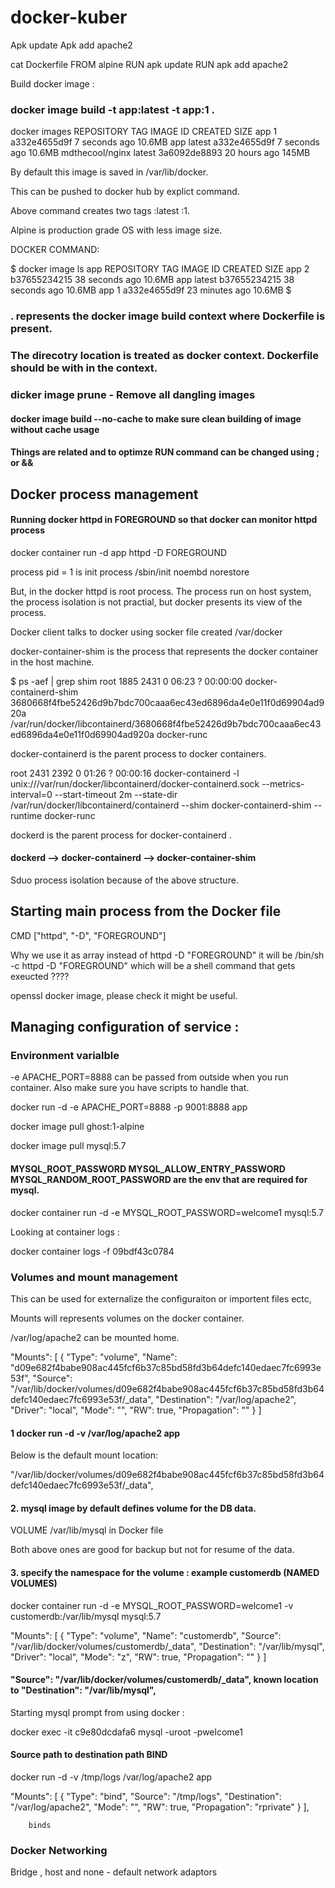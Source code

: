 # docker-kuber


Apk update 
Apk add apache2 


cat Dockerfile 
FROM alpine
RUN apk update
RUN apk add apache2
 

Build docker image : 

### docker image build -t app:latest  -t app:1 .

docker images
REPOSITORY                                    TAG                 IMAGE ID            CREATED             SIZE
app                                           1                   a332e4655d9f        7 seconds ago       10.6MB
app                                           latest              a332e4655d9f        7 seconds ago       10.6MB
mdthecool/nginx                               latest              3a6092de8893        20 hours ago        145MB


By default this image is saved in /var/lib/docker. 

This can be pushed to docker hub by explict command. 

Above command creates two tags :latest :1. 

Alpine is production grade OS with less image size. 


DOCKER COMMAND:  

$ docker image ls app 
REPOSITORY          TAG                 IMAGE ID            CREATED             SIZE
app                 2                   b37655234215        38 seconds ago      10.6MB
app                 latest              b37655234215        38 seconds ago      10.6MB
app                 1                   a332e4655d9f        23 minutes ago      10.6MB
$ 

### . represents the docker image build context where Dockerfile is present. 

### The direcotry location is treated as docker context. Dockerfile should be with in the context. 

### dicker image prune   - Remove all dangling images 

#### docker image build --no-cache to make sure clean building of image without cache usage

#### Things are related and to optimze RUN command can be changed using ; or && 


## Docker process management 

#### Running docker httpd in FOREGROUND so that docker can monitor httpd process
docker container run -d app httpd -D FOREGROUND 

process pid = 1 is init process /sbin/init noembd norestore 

But, in the docker httpd is root process. The process run on host system, the process isolation is not practial, but docker presents its view of the process. 

Docker client talks to docker using socker file created /var/docker 

docker-container-shim is the process that represents the docker container in the host machine. 

$ ps -aef | grep shim 
root      1885  2431  0 06:23 ?        00:00:00 docker-containerd-shim 3680668f4fbe52426d9b7bdc700caaa6ec43ed6896da4e0e11f0d69904ad920a /var/run/docker/libcontainerd/3680668f4fbe52426d9b7bdc700caaa6ec43ed6896da4e0e11f0d69904ad920a docker-runc 

docker-containerd  is the parent process to docker containers. 


root      2431  2392  0 01:26 ?        00:00:16 docker-containerd -l unix:///var/run/docker/libcontainerd/docker-containerd.sock --metrics-interval=0 --start-timeout 2m --state-dir /var/run/docker/libcontainerd/containerd --shim docker-containerd-shim --runtime docker-runc

dockerd is the parent process for docker-containerd . 

#### dockerd --> docker-containerd --> docker-container-shim 

Sduo process isolation because of the above structure. 


##  Starting main process from the Docker file 

CMD ["httpd", "-D", "FOREGROUND"] 

Why we use it as array instead of httpd -D "FOREGROUND" it will be /bin/sh -c  httpd -D "FOREGROUND" which will be a shell command that gets exeucted ????

openssl docker image, please check it might be useful. 

## Managing configuration of service : 

### Environment varialble 

-e APACHE_PORT=8888 can be passed from outside when you run container. Also make sure you have scripts to handle that. 

docker run -d  -e APACHE_PORT=8888 -p 9001:8888 app  

docker image pull ghost:1-alpine

docker image pull mysql:5.7 

#### MYSQL_ROOT_PASSWORD  MYSQL_ALLOW_ENTRY_PASSWORD MYSQL_RANDOM_ROOT_PASSWORD  are the env that are required for mysql. 

docker container run -d -e MYSQL_ROOT_PASSWORD=welcome1 mysql:5.7  

Looking at container logs : 

docker container logs -f 09bdf43c0784  



### Volumes and mount management  

 This can be used for externalize the configuraiton or importent files ectc, 

Mounts will represents volumes on the docker container. 

/var/log/apache2  can be mounted home. 

"Mounts": [
            {
                "Type": "volume",
                "Name": "d09e682f4babe908ac445fcf6b37c85bd58fd3b64defc140edaec7fc6993e53f",
                "Source": "/var/lib/docker/volumes/d09e682f4babe908ac445fcf6b37c85bd58fd3b64defc140edaec7fc6993e53f/_data",
                "Destination": "/var/log/apache2",
                "Driver": "local",
                "Mode": "",
                "RW": true,
                "Propagation": ""
            }
        ]
        

#### 1 docker run -d -v /var/log/apache2 app
 
Below is the default mount location: 

"/var/lib/docker/volumes/d09e682f4babe908ac445fcf6b37c85bd58fd3b64defc140edaec7fc6993e53f/_data", 
       
#### 2. mysql image by default defines volume for the DB data. 
VOLUME /var/lib/mysql in Docker file 

Both above ones are good for backup but not for resume of the data. 

#### 3. specify the namespace for the volume : example customerdb   (NAMED VOLUMES)

docker container run -d -e MYSQL_ROOT_PASSWORD=welcome1  -v customerdb:/var/lib/mysql  mysql:5.7 

"Mounts": [
            {
                "Type": "volume",
                "Name": "customerdb",
                "Source": "/var/lib/docker/volumes/customerdb/_data",
                "Destination": "/var/lib/mysql",
                "Driver": "local",
                "Mode": "z",
                "RW": true,
                "Propagation": ""
            }
        ]
        
#### "Source": "/var/lib/docker/volumes/customerdb/_data", known location to "Destination": "/var/lib/mysql",

Starting mysql prompt from using docker : 

docker exec -it c9e80dcdafa6 mysql -uroot -pwelcome1 

#### Source path to destination path  BIND 

docker run -d -v /tmp/logs /var/log/apache2 app

"Mounts": [
            {
                "Type": "bind",
                "Source": "/tmp/logs",
                "Destination": "/var/log/apache2",
                "Mode": "",
                "RW": true,
                "Propagation": "rprivate"
            }
        ],
        
        binds 
        
        
        
### Docker Networking 

Bridge , host and none - default network adaptors 



